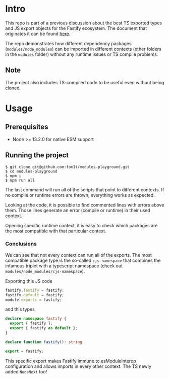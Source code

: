 # Intro

This repo is part of a previous discussion about the best TS exported types and JS export objects for the Fastify ecosystem. The document that originates it can be found [here](https://gist.github.com/fox1t/314e5fe9784ff7bb695b4603b97d978d).

The repo demonstrates how different dependency packages (`modules/node_modules`) can be imported in different contexts (other folders in the `modules` folder) without any runtime issues or TS compile problems.
## Note
The project also includes TS-compiled code to be useful even without being cloned.

# Usage

## Prerequisites

- Node >= 13.2.0 for native ESM support

## Running the project

```
$ git clone git@github.com:fox1t/modules-playground.git
$ cd modules-playground
$ npm i
$ npm run all
```

The last command will run all of the scripts that point to different contexts. If no compile or runtime errors are thrown, everything works as expected.

Looking at the code, it is possible to find commented lines with errors above them. Those lines generate an error (compile or runtime) in their used context.

Opening specific runtime context, it is easy to check which packages are the most compatible with that particular context.

### Conclusions

We can see that not every context can run all of the exports. The most compatible package type is the so-called `cjs-namespace` that combines the infamous triplet with a typescript namespace (check out `modules/node_modules/cjs-namespace`).

Exporting this JS code

```js
fastify.fastify = fastify;
fastify.default = fastify;
module.exports = fastify;
```

and this types

```ts
declare namespace fastify {
  export { fastify };
  export { fastify as default };
}

declare function fastify(): string

export = fastify;
```

This specific export makes Fastify immune to esModuleInterop configuration and allows imports in every other context. The TS newly added `NodeNext` too!
